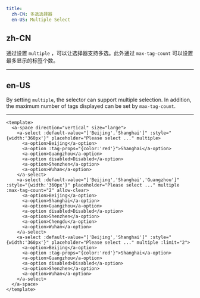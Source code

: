 ```yaml
title:
  zh-CN: 多选选择器
  en-US: Multiple Select
```

## zh-CN

通过设置 `multiple` ，可以让选择器支持多选。此外通过 `max-tag-count` 可以设置最多显示的标签个数。

---

## en-US

By setting `multiple`, the selector can support multiple selection. In addition, the maximum number of tags displayed can be set by `max-tag-count`.

---

```vue
<template>
  <a-space direction="vertical" size="large">
    <a-select :default-value="['Beijing','Shanghai']" :style="{width:'360px'}" placeholder="Please select ..." multiple>
      <a-option>Beijing</a-option>
      <a-option :tag-props="{color:'red'}">Shanghai</a-option>
      <a-option>Guangzhou</a-option>
      <a-option disabled>Disabled</a-option>
      <a-option>Shenzhen</a-option>
      <a-option>Wuhan</a-option>
    </a-select>
    <a-select :default-value="['Beijing','Shanghai','Guangzhou']" :style="{width:'360px'}" placeholder="Please select ..." multiple :max-tag-count="2" allow-clear>
      <a-option>Beijing</a-option>
      <a-option>Shanghai</a-option>
      <a-option>Guangzhou</a-option>
      <a-option disabled>Disabled</a-option>
      <a-option>Shenzhen</a-option>
      <a-option>Chengdu</a-option>
      <a-option>Wuhan</a-option>
    </a-select>
    <a-select :default-value="['Beijing','Shanghai']" :style="{width:'360px'}" placeholder="Please select ..." multiple :limit="2">
      <a-option>Beijing</a-option>
      <a-option :tag-props="{color:'red'}">Shanghai</a-option>
      <a-option>Guangzhou</a-option>
      <a-option disabled>Disabled</a-option>
      <a-option>Shenzhen</a-option>
      <a-option>Wuhan</a-option>
    </a-select>
  </a-space>
</template>
```
